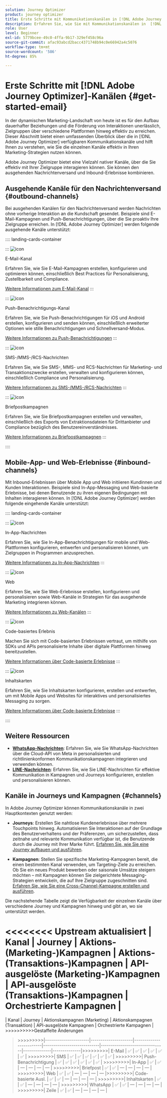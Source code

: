 ```yaml
---
solution: Journey Optimizer
product: journey optimizer
title: Erste Schritte mit Kommunikationskanälen in [!DNL Adobe Journey Optimizer]
description: Erfahren Sie, wie Sie mit Kommunikationskanälen in  [!DNL Adobe Journey Optimizer]  arbeiten.
role: User
level: Beginner
exl-id: 5779bcee-49c0-4ffa-9b17-329ef458c96a
source-git-commit: afac93abcd2bacc4371748b94c0e66942a4c5076
workflow-type: tm+mt
source-wordcount: '586'
ht-degree: 85%

---
```



# Erste Schritte mit [!DNL Adobe Journey Optimizer]-Kanälen {#get-started-email}

In der dynamischen Marketing-Landschaft von heute ist es für den Aufbau dauerhafter Beziehungen und die Förderung von Interaktionen unerlässlich, Zielgruppen über verschiedene Plattformen hinweg effektiv zu erreichen. Dieser Abschnitt bietet einen umfassenden Überblick über die in [!DNL Adobe Journey Optimizer] verfügbaren Kommunikationskanäle und hilft Ihnen zu verstehen, wie Sie die einzelnen Kanäle effektiv in Ihren Marketing-Strategien nutzen können.

Adobe Journey Optimizer bietet eine Vielzahl nativer Kanäle, über die Sie effektiv mit Ihrer Zielgruppe interagieren können. Sie können den ausgehenden Nachrichtenversand und Inbound-Erlebnisse kombinieren.

## Ausgehende Kanäle für den Nachrichtenversand {#outbound-channels}

Bei ausgehenden Kanälen für den Nachrichtenversand werden Nachrichten ohne vorherige Interaktion an die Kundschaft gesendet. Beispiele sind E-Mail-Kampagnen und Push-Benachrichtigungen, über die Sie proaktiv Ihre Zielgruppe erreichen. In [!DNL Adobe Journey Optimizer] werden folgende ausgehende Kanäle unterstützt:

:::: landing-cards-container

:::
![icon](https://cdn.experienceleague.adobe.com/icons/envelope.svg)

E-Mail-Kanal

Erfahren Sie, wie Sie E-Mail-Kampagnen erstellen, konfigurieren und optimieren können, einschließlich Best Practices für Personalisierung, Zustellbarkeit und Compliance.

[Weitere Informationen zum E-Mail-Kanal](../../rp_landing_pages/email-landing-page.md)
:::

:::
![icon](https://cdn.experienceleague.adobe.com/icons/bell.svg)

Push-Benachrichtigungs-Kanal

Erfahren Sie, wie Sie Push-Benachrichtigungen für iOS und Android erstellen, konfigurieren und senden können, einschließlich erweiterter Optionen wie stille Benachrichtigungen und Schnellversand-Modus.

[Weitere Informationen zu Push-Benachrichtigungen](../../rp_landing_pages/push-landing-page.md)
:::

:::
![icon](https://cdn.experienceleague.adobe.com/icons/comment-dots.svg)

SMS-/MMS-/RCS-Nachrichten

Erfahren Sie, wie Sie SMS-, MMS- und RCS-Nachrichten für Marketing- und Transaktionszwecke erstellen, verwalten und konfigurieren können, einschließlich Compliance und Personalisierung.

[Weitere Informationen zu SMS-/MMS-/RCS-Nachrichten](../../rp_landing_pages/sms-landing-page.md)
:::

:::
![icon](https://cdn.experienceleague.adobe.com/icons/mail-bulk.svg)

Briefpostkampagnen

Erfahren Sie, wie Sie Briefpostkampagnen erstellen und verwalten, einschließlich des Exports von Extraktionsdateien für Drittanbieter und Compliance bezüglich des Benutzereinverständnisses.

[Weitere Informationen zu Briefpostkampagnen](../../rp_landing_pages/direct-mail-landing-page.md)
:::

::::

## Mobile-App- und Web-Erlebnisse {#inbound-channels}

Mit Inbound-Erlebnissen über Mobile App und Web initiieren Kundinnen und Kunden Interaktionen. Beispiele sind In-App-Messaging und Web-basierte Erlebnisse, bei denen Benutzende zu ihren eigenen Bedingungen mit Inhalten interagieren können. In [!DNL Adobe Journey Optimizer] werden folgende eingehende Kanäle unterstützt:

:::: landing-cards-container

:::
![icon](https://cdn.experienceleague.adobe.com/icons/mobile.svg)

In-App-Nachrichten

Erfahren Sie, wie Sie In-App-Benachrichtigungen für mobile und Web-Plattformen konfigurieren, entwerfen und personalisieren können, um Zielgruppen in Programmen anzusprechen.

[Weitere Informationen zu In-App-Nachrichten](../../rp_landing_pages/in-app-landing-page.md)
:::

:::
![icon](https://cdn.experienceleague.adobe.com/icons/globe.svg)

Web

Erfahren Sie, wie Sie Web-Erlebnisse erstellen, konfigurieren und personalisieren sowie Web-Kanäle in Strategien für das ausgehende Marketing integrieren können.

[Weitere Informationen zu Web-Kanälen](../../rp_landing_pages/web-landing-page.md)
:::

:::
![icon](https://cdn.experienceleague.adobe.com/icons/code.svg)

Code-basiertes Erlebnis

Machen Sie sich mit Code-basierten Erlebnissen vertraut, um mithilfe von SDKs und APIs personalisierte Inhalte über digitale Plattformen hinweg bereitzustellen.

[Weitere Informationen über Code-basierte Erlebnisse](../../rp_landing_pages/code-based-experience-landing-page.md)
:::

:::
![icon](https://cdn.experienceleague.adobe.com/icons/id-card.svg)

Inhaltskarten

Erfahren Sie, wie Sie Inhaltskarten konfigurieren, erstellen und entwerfen, um mit Mobile Apps und Websites für interaktives und personalisiertes Messaging zu sorgen.

[Weitere Informationen über Code-basierte Erlebnisse](../../rp_landing_pages/content-card-landing-page.md)
:::

::::


## Weitere Ressourcen

- **[WhatsApp-Nachrichten](../../rp_landing_pages/whatsapp-landing-page.md)**: Erfahren Sie, wie Sie WhatsApp-Nachrichten über die Cloud-API von Meta in personalisierten und richtlinienkonformen Kommunikationskampagnen integrieren und verwenden können.
- **[LINE-Nachrichten](../../rp_landing_pages/line-landing-page.md)**: Erfahren Sie, wie Sie LINE-Nachrichten für effektive Kommunikation in Kampagnen und Journeys konfigurieren, erstellen und personalisieren können.

## Kanäle in Journeys und Kampagnen {#channels}

In Adobe Journey Optimizer können Kommunikationskanäle in zwei Hauptkontexten genutzt werden:

- **Journeys**: Erstellen Sie nahtlose Kundenerlebnisse über mehrere Touchpoints hinweg. Automatisieren Sie Interaktionen auf der Grundlage des Benutzerverhaltens und der Präferenzen, um sicherzustellen, dass zeitnahe und relevante Kommunikation verfügbar ist, die Benutzende durch die Journey mit Ihrer Marke führt. [Erfahren Sie, wie Sie eine Journey aufbauen und ausführen](../building-journeys/journey-gs.md).

- **Kampagnen**: Stellen Sie spezifische Marketing-Kampagnen bereit, die einen bestimmten Kanal verwenden, um Targeting-Ziele zu erreichen. Ob Sie ein neues Produkt bewerben oder saisonale Umsätze steigern möchten – mit Kampagnen können Sie zielgerichtete Messaging-Strategien entwickeln, die auf Ihre Zielgruppe zugeschnitten sind. [Erfahren Sie, wie Sie eine Cross-Channel-Kampagne erstellen und ausführen](../campaigns/get-started-with-campaigns.md).

Die nachstehende Tabelle zeigt die Verfügbarkeit der einzelnen Kanäle über verschiedene Journey und Kampagnen hinweg und gibt an, wo sie unterstützt werden.

&lt;&lt;&lt;&lt;&lt;&lt;&lt;&lt; Upstream aktualisiert
| Kanal              | Journey | Aktions-(Marketing-)Kampagnen | Aktions-(Transaktions-)Kampagnen | API-ausgelöste (Marketing-)Kampagnen | API-ausgelöste (Transaktions-)Kampagnen | Orchestrierte Kampagnen |
=======
| Kanal              | Journey | Aktionskampagnen (Marketing) | Aktionskampagnen (Transaktion) | API-ausgelöste Kampagnen | Orchestrierte Kampagnen |
&#x200B;>>>>>>>>>>Gestaffelte Änderungen
>&#x200B;>>>>>>>>>|----------------------|---------------------|-------------------------|----------------------------|--------------------------------|--------------|--------------|
>&#x200B;>>>>>>>>>| E-Mail                | ✅ | ✅ | ✅ | ✅ | ✅ | ✅ |
>&#x200B;>>>>>>>>>| SMS                  | ✅ | ✅ | ✅ | ✅ | ✅ | ✅ |
>&#x200B;>>>>>>>>>| Push-Benachrichtigung    | ✅ | ✅ | ✅ | ✅ | ✅ | ✅ |
>&#x200B;>>>>>>>>>| In-App               | ✅ | ✅ | — | — | — | — |
>&#x200B;>>>>>>>>>| Briefpost          | ✅ | ✅ | — | — | — | — |
>&#x200B;>>>>>>>>>| Web                  | ✅ | ✅ | — | — | — | — |
>&#x200B;>>>>>>>>>| Code-basierte Ausl.      | ✅ | ✅ | — | — | — | — |
>&#x200B;>>>>>>>>>| Inhaltskarten        | ✅ | ✅ | — | — | — | — |
>&#x200B;>>>>>>>>>| WhatsApp             | ✅ | ✅ | — | — | — | — |
>&#x200B;>>>>>>>>>| Zeile                 | ✅ | ✅ | — | — | — | — |
> 